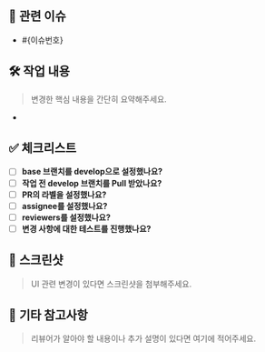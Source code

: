 ## 🔗 관련 이슈

- #{이슈번호}

## 🛠️ 작업 내용
> 변경한 핵심 내용을 간단히 요약해주세요.

-

## ✅ 체크리스트
- [ ] **base 브랜치를 develop으로 설정했나요?**
- [ ] **작업 전 develop 브랜치를 Pull 받았나요?**
- [ ] **PR의 라벨을 설정했나요?**
- [ ] **assignee를 설정했나요?**
- [ ] **reviewers를 설정했나요?**
- [ ] **변경 사항에 대한 테스트를 진행했나요?**

## 📸 스크린샷
> UI 관련 변경이 있다면 스크린샷을 첨부해주세요.

## 💬 기타 참고사항
> 리뷰어가 알아야 할 내용이나 추가 설명이 있다면 여기에 적어주세요.
